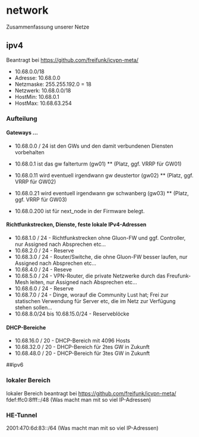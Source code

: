 # network
Zusammenfassung unserer Netze

## ipv4

Beantragt bei https://github.com/freifunk/icvpn-meta/
* 10.68.0.0/18
* Adresse: 10.68.0.0
* Netzmaske: 255.255.192.0 = 18
* Netzwerk: 10.68.0.0/18
* HostMin: 10.68.0.1
* HostMax: 10.68.63.254

### Aufteilung

#### Gateways ...
* 10.68.0.0 / 24 ist den GWs und den damit verbundenen Diensten vorbehalten

* 10.68.0.1 ist das gw falterturm (gw01)
** (Platz, ggf. VRRP für GW01)
* 10.68.0.11 wird eventuell irgendwann gw deustertor (gw02)
** (Platz, ggf. VRRP für GW02)
* 10.68.0.21 wird eventuell irgendwann gw schwanberg (gw03)
** (Platz, ggf. VRRP für GW03)

* 10.68.0.200 ist für next_node in der Firmware belegt.
 
#### Richtfunkstrecken, Dienste, feste lokale IPv4-Adressen
* 10.68.1.0 / 24 - Richtfunkstrecken ohne Gluon-FW und ggf. Controller, nur Assigned nach Absprechen etc...
* 10.68.2.0 / 24 - Reserve
* 10.68.3.0 / 24 - Router/Switche, die ohne Gluon-FW besser laufen, nur Assigned nach Absprechen etc...
* 10.68.4.0 / 24 - Reseve
* 10.68.5.0 / 24 - VPN-Router, die private Netzwerke durch das Freufunk-Mesh leiten, nur Assigned nach Absprechen etc...
* 10.68.6.0 / 24 - Reserve
* 10.68.7.0 / 24 - Dinge, worauf die Community Lust hat; Frei zur statischen Verwendung für Server etc, die im Netz zur Verfügung stehen sollen...
* 10.68.8.0/24 bis 10.68.15.0/24 - Reserveblöcke

#### DHCP-Bereiche

* 10.68.16.0 / 20 - DHCP-Bereich mit 4096 Hosts
* 10.68.32.0 / 20 - DHCP-Bereich für 2tes GW in Zukunft
* 10.68.48.0 / 20 - DHCP-Bereich für 3tes GW in Zukunft

##ipv6

### lokaler Bereich
lokaler Bereich beantragt bei https://github.com/freifunk/icvpn-meta/
fdef:ffc0:8fff::/48
(Was macht man mit so viel IP-Adressen)

### HE-Tunnel
2001:470:6d:83::/64
(Was macht man mit so viel IP-Adressen)
